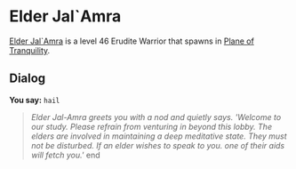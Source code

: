 # Elder Jal\`Amra



[Elder Jal\`Amra](/npc/203401) is a level 46 Erudite Warrior that spawns in [Plane of Tranquility](/zone/203).



## Dialog

**You say:** `hail`



>*Elder Jal-Amra greets you with a nod and quietly says. 'Welcome to our study. Please refrain from venturing in beyond this lobby. The elders are involved in maintaining a deep meditative state. They must not be disturbed. If an elder wishes to speak to you. one of their aids will fetch you.'*
end
